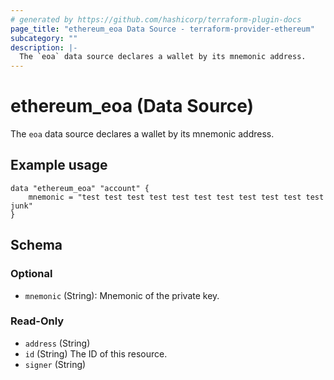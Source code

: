 ```yaml
---
# generated by https://github.com/hashicorp/terraform-plugin-docs
page_title: "ethereum_eoa Data Source - terraform-provider-ethereum"
subcategory: ""
description: |-
  The `eoa` data source declares a wallet by its mnemonic address.
---
```


# ethereum_eoa (Data Source)

The `eoa` data source declares a wallet by its mnemonic address.

## Example usage

```
data "ethereum_eoa" "account" {
	mnemonic = "test test test test test test test test test test test junk"
}
```

## Schema

### Optional

- `mnemonic` (String): Mnemonic of the private key.

### Read-Only

- `address` (String)
- `id` (String) The ID of this resource.
- `signer` (String)
